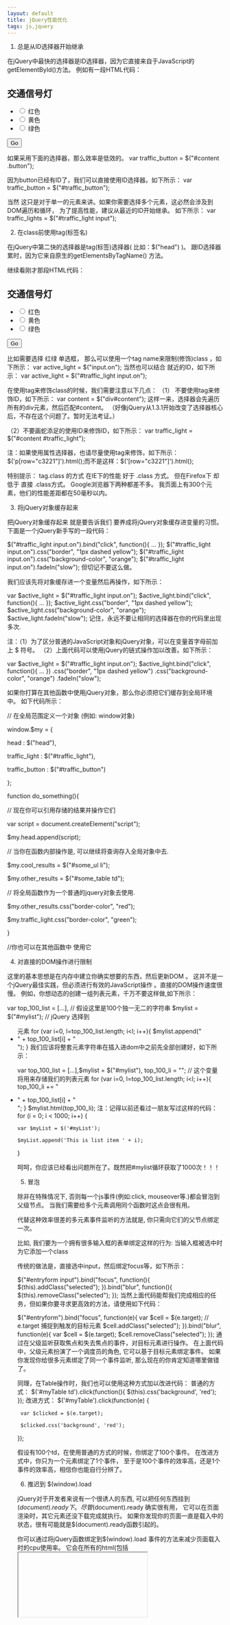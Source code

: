 ```yaml
---
layout: default
title: jQuery性能优化
tags: js,jquery
---
```


1. 总是从ID选择器开始继承
 
在jQuery中最快的选择器是ID选择器，因为它直接来自于JavaScript的getElementById()方法。
例如有一段HTML代码：

<div id="content">
<form method="post" action="#">
<h2>交通信号灯</h2>
<ul id="traffic_light">
<li><input type="radio" class="on" name="light" value="red" /> 红色</li>
<li><input type="radio" class="off" name="light" value="yellow" /> 黄色</li>
<li><input type="radio" class="off" name="light" value="green" /> 绿色</li>
</ul>
<input class="button" id="traffic_button" type="submit" value="Go" />
</form>
</div>
如果采用下面的选择器，那么效率是低效的。
var traffic_button = $("#content .button");

因为button已经有ID了，我们可以直接使用ID选择器。如下所示：
var traffic_button = $("#traffic_button");

当然 这只是对于单一的元素来讲。如果你需要选择多个元素，这必然会涉及到 DOM遍历和循环，
为了提高性能，建议从最近的ID开始继承。
如下所示：
var traffic_lights = $("#traffic_light input");

 

2. 在class前使用tag(标签名)
 
在jQuery中第二快的选择器是tag(标签)选择器( 比如：$("head") )。
跟ID选择器累时，因为它来自原生的getElementsByTagName() 方法。

继续看刚才那段HTML代码：

<div id="content">

<form method="post" action="#">

<h2>交通信号灯</h2>

<ul id="traffic_light">

<li><input type="radio" class="on" name="light" value="red" /> 红色</li>

<li><input type="radio" class="off" name="light" value="yellow" /> 黄色</li>

<li><input type="radio" class="off" name="light" value="green" /> 绿色</li>

</ul>

<input class="button" id="traffic_button" type="submit" value="Go" />

</form>

</div>

 
比如需要选择 红绿 单选框，
那么可以使用一个tag name来限制(修饰)class ，如下所示：
var active_light = $("input.on");
当然也可以结合 就近的ID，如下所示：
var active_light = $("#traffic_light input.on");


在使用tag来修饰class的时候，我们需要注意以下几点：
 （1） 不要使用tag来修饰ID，如下所示：
  var content = $("div#content");
  这样一来，选择器会先遍历所有的div元素，然后匹配#content。
 （好像jQuery从1.3.1开始改变了选择器核心后，不存在这个问题了。暂时无法考证。）

 （2）不要画蛇添足的使用ID来修饰ID，如下所示：
  var traffic_light = $("#content #traffic_light");

 
注：如果使用属性选择器，也请尽量使用tag来修饰，如下所示：
$('p[row="c3221"]').html();而不是这样：$('[row="c3221"]').html();

特别提示：
tag.class 的方式 在IE下的性能  好于 .class 方式。
但在Firefox下  却低于 直接 .class方式。
Google浏览器下两种都差不多。
我页面上有300个元素，他们的性能差距都在50毫秒以内。

 

3. 将jQuery对象缓存起来
 
把jQuery对象缓存起来 就是要告诉我们 要养成将jQuery对象缓存进变量的习惯。
下面是一个jQuery新手写的一段代码：

$("#traffic_light input.on").bind("click", function(){ ... });
$("#traffic_light input.on").css("border", "1px dashed yellow");
$("#traffic_light input.on").css("background-color", "orange");
$("#traffic_light input.on").fadeIn("slow");
但切记不要这么做。

我们应该先将对象缓存进一个变量然后再操作，如下所示：

var $active_light = $("#traffic_light input.on");
$active_light.bind("click", function(){ ... });
$active_light.css("border", "1px dashed yellow");
$active_light.css("background-color", "orange");
$active_light.fadeIn("slow");
记住，永远不要让相同的选择器在你的代码里出现多次.

注：（1）为了区分普通的JavaScript对象和jQuery对象，可以在变量首字母前加上 $ 符号。
 （2）上面代码可以使用jQuery的链式操作加以改善。如下所示：

var $active_light = $("#traffic_light input.on");
$active_light.bind("click", function(){ ... })
                    .css("border", "1px dashed yellow")
                    .css("background-color", "orange")
                    .fadeIn("slow");

  

如果你打算在其他函数中使用jQuery对象，那么你必须把它们缓存到全局环境中。
如下代码所示：

 

// 在全局范围定义一个对象 (例如: window对象)

window.$my = {

head : $("head"),

traffic_light : $("#traffic_light"),

traffic_button : $("#traffic_button")

};

function do_something(){

// 现在你可以引用存储的结果并操作它们

var script = document.createElement("script");

 $my.head.append(script);

// 当你在函数内部操作是, 可以继续将查询存入全局对象中去.

$my.cool_results = $("#some_ul li");

$my.other_results = $("#some_table td");

 // 将全局函数作为一个普通的jquery对象去使用.

$my.other_results.css("border-color", "red");

 $my.traffic_light.css("border-color", "green");

}

 

//你也可以在其他函数中 使用它

 
 
4. 对直接的DOM操作进行限制
 
这里的基本思想是在内存中建立你确实想要的东西，然后更新DOM 。
这并不是一个jQuery最佳实践，但必须进行有效的JavaScript操作 。直接的DOM操作速度很慢。
例如，你想动态的创建一组列表元素，千万不要这样做,如下所示：

var top_100_list = [...], // 假设这里是100个独一无二的字符串
$mylist = $("#mylist"); // jQuery 选择到 <ul> 元素
for (var i=0, l=top_100_list.length; i<l; i++){
  $mylist.append("<li>" + top_100_list[i] + "</li>");
}
我们应该将整套元素字符串在插入进dom中之前先全部创建好，如下所示：

var top_100_list = [...],$mylist = $("#mylist"), top_100_li = ""; // 这个变量将用来存储我们的列表元素
for (var i=0, l=top_100_list.length; i<l; i++){
   top_100_li += "<li>" + top_100_list[i] + "</li>";
}
$mylist.html(top_100_li);
注：记得以前还看过一朋友写过这样的代码：
for (i = 0; i < 1000; i++) {

    var $myList = $('#myList');

    $myList.append('This is list item ' + i);

}

呵呵，你应该已经看出问题所在了。既然把#mylist循环获取了1000次！！！
 

5. 冒泡
 
除非在特殊情况下, 否则每一个js事件(例如:click, mouseover等.)都会冒泡到父级节点。
当我们需要给多个元素调用同个函数时这点会很有用。

代替这种效率很差的多元素事件监听的方法就是, 你只需向它们的父节点绑定一次。

比如, 我们要为一个拥有很多输入框的表单绑定这样的行为: 当输入框被选中时为它添加一个class

传统的做法是，直接选中input，然后绑定focus等，如下所示：

$("#entryform input").bind("focus", function(){
    $(this).addClass("selected");
}).bind("blur", function(){
    $(this).removeClass("selected");
});
当然上面代码能帮我们完成相应的任务，但如果你要寻求更高效的方法，请使用如下代码：

$("#entryform").bind("focus", function(e){
    var $cell = $(e.target); // e.target 捕捉到触发的目标元素
    $cell.addClass("selected");
}).bind("blur", function(e){
    var $cell = $(e.target);
    $cell.removeClass("selected");
});
通过在父级监听获取焦点和失去焦点的事件，对目标元素进行操作。
在上面代码中，父级元素扮演了一个调度员的角色, 它可以基于目标元素绑定事件。
如果你发现你给很多元素绑定了同一个事件监听, 那么现在的你肯定知道哪里做错了。
 
同理，在Table操作时，我们也可以使用这种方式加以改进代码：
普通的方式：
$('#myTable td').click(function(){
    $(this).css('background', 'red');
});
 改进方式：
$('#myTable').click(function(e) {

     var $clicked = $(e.target);

     $clicked.css('background', 'red');

});

假设有100个td，在使用普通的方式的时候，你绑定了100个事件。
在改进方式中，你只为一个元素绑定了1个事件，
至于是100个事件的效率高，还是1个事件的效率高，相信你也能自行分辨了。
 
 

6. 推迟到 $(window).load
 
jQuery对于开发者来说有一个很诱人的东西, 可以把任何东西挂到$(document).ready下。
尽管$(document).ready 确实很有用， 它可以在页面渲染时，其它元素还没下载完成就执行。
如果你发现你的页面一直是载入中的状态，很有可能就是$(document).ready函数引起的。

你可以通过将jQuery函数绑定到$(window).load 事件的方法来减少页面载入时的cpu使用率。
它会在所有的html(包括<iframe>)被下载完成后执行。

$(window).load(function(){
    // 页面完全载入后才初始化的jQuery函数.
});

一些特效的功能，例如拖放, 视觉特效和动画, 预载入隐藏图像等等，都是适合这种技术的场合。
 

7. 压缩JavaScript
 
压缩和最小化你的JavaScript文件。
 
在线压缩地址: http://dean.edwards.name/packer/
压缩之前，请保证你的代码的规范性，否则可能失败，导致Js错误。
 
 
8. 尽量使用ID代替Class。
 
前面性能优化已经说过，ID选择器的速度是最快的。所以在HTML代码中，能使用ID的尽量使用ID来代替class。
看下面的一个例子：

// 创建一个list
var $myList = $('#myList');
var myListItems = '<ul>';
for (i = 0; i < 1000; i++) {
     myListItems += '<li class="listItem' + i + '">This is a list item</li>'; //这里使用的是class
 }
myListItems += '</ul>';
$myList.html(myListItems);
// 选择每一个 li
 for (i = 0; i < 1000; i++) {
    var selectedItem = $('.listItem' + i);
}
 

在代码最后，选择每个li的过程中，总共用了5066毫秒，超过5秒了。

接着我们做一个对比，用ID代替class：

 

// 创建一个list
var $myList = $('#myList');
var myListItems = '<ul>';
for (i = 0; i < 1000; i++) {
    myListItems += '<li id="listItem' + i + '">This is a list item</li>'; //这里使用的是id
}
myListItems += '</ul>';
$myList.html(myListItems);
 // 选择每一个 li
for (i = 0; i < 1000; i++) {
     var selectedItem = $('#listItem' + i);
}
 

在上段代码中，选择每个li总共只用了61毫秒，相比class的方式，将近快了100倍。
 
 
 

9. 给选择器一个上下文
 
jQuery选择器中有一个这样的选择器，它能指定上下文。
jQuery( expression, context );

通过它，能缩小选择器在DOM中搜索的范围，达到节省时间，提高效率。
普通方式：
$('.myDiv')
改进方式：
$('.myDiv' , $("#listItem") )
 
 
10. 子选择器和后代选择器

 

后代选择器经常用到，比如：$("#list  p");
后代选择器获取的是元素内部所有元素。

而有时候实际只要获取 子元素，那么就不应该使用后代选择器。
应该使用子选择器，代码如下：
$("#list > p");

 

 

11. 使用data()方法存储临时变量

 

下面是一段非常简单的代码，

$(function(){

    var flag = false;

    $("button").click(function(){

        if(flag){

            $("p").text("true");

            flag=false;

        }else{

            $("p").text("false");

            flag=true;

        }

    });

})

 

改用data()方式后，代码如下：

$(function(){

    $("button").click(function(){

        if( $("p").data("flag") ){

            $("p").text("true");

            $("p").data("flag",false);

        }else{

             $("p").text("false");

             $("p").data("flag",true);

        }

    });

})


 

12. 尽量使用原生的JavaScript方法

 

看下面一段代码，它用来判断多选框是否被选中：
$(document).ready(function(){ 
    var $cr = $("#cr");  //jQuery对象 
     $cr.click(function(){
          if($cr.is(":checked")){ //jQuery方式判断
            alert("感谢你的支持!你可以继续操作！"); 
          }
     })
});
上面代码中，判断是否选中是用了 jquery的方法，但这里可以直接使用原生的JavaScript方法，看下面代码：

$(document).ready(function(){ 
    var $cr = $("#cr");  //jQuery对象
    var cr = $cr.get(0); //DOM对象，获取 $cr[0]
        $cr.click(function(){ 
             if(cr.checked){ //原生的JavaScript方式判断
                    alert("感谢你的支持!你可以继续操作!");
                }
        })
});
 

毋庸置疑，第二种方式效率高于第一种方式，因为他不需要拐弯抹角的去调用许多函数。



更多：

$(this).css("color","red");   ...... 

改成：

this.style.color ="red"   ...... 



$("<p></p>")

改成:

$( document.createElement("p") )





有时候你也许根本不需要jQuery。（ 如果不涉及兼容性问题和自己的水平问题。）





 

13. 使用for代替each()方法

这个跟13有点类似，但我特意提取出来，让大家注意下。

var array = new Array ();  
for (var i=0; i<10000; i++) {  
    array[i] = 0;  
}  
 
$.each (array, function (i) {  
    array[i] = i;  
}); 

14. 使用join()来拼接字符串。
  也许你之前一直使用 " +  " 来 拼接长字符串。现在你可以改改了。虽然它可能会有点奇怪，但它确实有助于优化性能，尤其是长字符串处理的时候。
 
  首先创建一个数组，然后循环，最后使用join()把数组转化为字符串。
 
 
  var array = [];  
  for (var i=0; i<=10000; i++) {       
    array[i] = '<li>'+i+'</li>';  
  }     
  $('#list').html (array.join (''));  
 
 
 
 15. Ajax中文乱码。

  Ajax传递中文时会乱码，传统方式大家都是利用escape去编码，然后去后台解码。

$.ajax({
   type: "POST",
   url: "AjaxTest.jsp",
   data: "txt="+$('#txt').val(),
   success: function(msg){
     $("#AjaxResponse").text(msg);
   }
});
 
现在你可以换一换了，你可以非常简单的解决这个问题，只需要添加一参数即可：
 $.ajax({
   type: "POST",
   url: "AjaxTest.jsp",
   data: "txt="+$('#tbox1').val(),
   success: function(msg){
     $("#AjaxResponse").text(msg);
   },
   contentType:"application/x-www-form-urlencoded;charset=utf-8"
});
